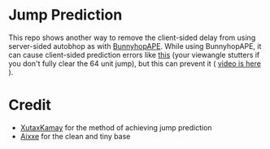 # Jump Prediction
This repo shows another way to remove the client-sided delay from using server-sided autobhop as with [BunnyhopAPE](https://github.com/alkatrazbhop/BunnyhopAPE). While using BunnyhopAPE, it can cause client-sided prediction errors like [this](https://www.youtube.com/watch?v=b6Vs9R3d7zk) (your viewangle stutters if you don't fully clear the 64 unit jump), but this can prevent it ( [video is here](https://streamable.com/8p078x) ). 

# Credit
 - [XutaxKamay](https://github.com/XutaxKamay) for the method of achieving jump prediction
 - [Aixxe](https://github.com/aixxe) for the clean and tiny base